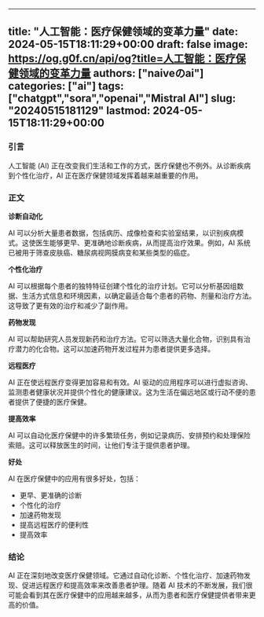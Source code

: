 
---
title: "人工智能：医疗保健领域的变革力量"
date: 2024-05-15T18:11:29+00:00
draft: false
image: https://og.g0f.cn/api/og?title=人工智能：医疗保健领域的变革力量
authors: ["naiveのai"]
categories: ["ai"]
tags: ["chatgpt","sora","openai","Mistral AI"]
slug: "20240515181129"
lastmod: 2024-05-15T18:11:29+00:00
---
### 引言

人工智能 (AI) 正在改变我们生活和工作的方式，医疗保健也不例外。从诊断疾病到个性化治疗，AI 正在医疗保健领域发挥着越来越重要的作用。

### 正文

**诊断自动化**

AI 可以分析大量患者数据，包括病历、成像检查和实验室结果，以识别疾病模式。这使医生能够更早、更准确地诊断疾病，从而提高治疗效果。例如，AI 系统已被用于筛查皮肤癌、糖尿病视网膜病变和某些类型的癌症。

**个性化治疗**

AI 可以根据每个患者的独特特征创建个性化的治疗计划。它可以分析基因组数据、生活方式信息和环境因素，以确定最适合每个患者的药物、剂量和治疗方法。这导致了更有效的治疗和减少了副作用。

**药物发现**

AI 可以帮助研究人员发现新药和治疗方法。它可以筛选大量化合物，识别具有治疗潜力的化合物。这可以加速药物开发过程并为患者提供更多选择。

**远程医疗**

AI 正在使远程医疗变得更加容易和有效。AI 驱动的应用程序可以进行虚拟咨询、监测患者健康状况并提供个性化的健康建议。这为生活在偏远地区或行动不便的患者提供了便捷的医疗保健。

**提高效率**

AI 可以自动化医疗保健中的许多繁琐任务，例如记录病历、安排预约和处理保险索赔。这可以释放医生的时间，让他们专注于提供患者护理。

**好处**

AI 在医疗保健中的应用有很多好处，包括：

* 更早、更准确的诊断
* 个性化的治疗
* 加速药物发现
* 提高远程医疗的便利性
* 提高效率

### 结论

AI 正在深刻地改变医疗保健领域。它通过自动化诊断、个性化治疗、加速药物发现、促进远程医疗和提高效率来改善患者护理。随着 AI 技术的不断发展，我们很可能会看到其在医疗保健中的应用越来越多，从而为患者和医疗保健提供者带来更高的价值。